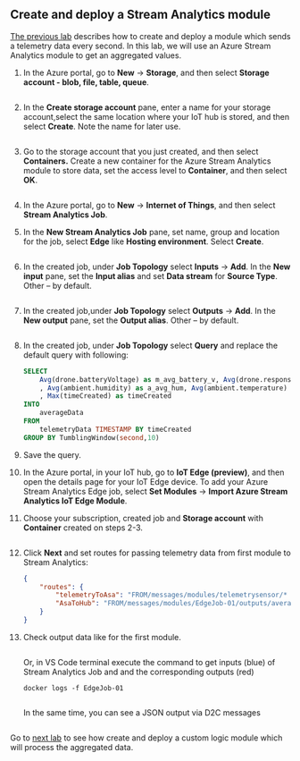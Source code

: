 ## Create and deploy a Stream Analytics module



[The previous lab](/Lab%204%20-%20Create%20and%20deploy%20a%20module%20which%20will%20generate%20telemetry%20data) describes how to create and deploy a module which sends a telemetry data every second. In this lab, we will use an Azure Stream Analytics module to get an aggregated values. 

1. In the Azure portal, go to **New** -> **Storage**, and then select **Storage account - blob, file, table, queue**.

   <img src="../img/lab_5_0.png" alt="">


2. In the **Create storage account** pane, enter a name for your storage account,select the same location where your IoT hub is stored, and then select **Create**. Note the name for later use.

   <img src="../img/lab_5_1.png" alt="">


3. Go to the storage account that you just created, and then select **Containers.** Create a new container for the Azure Stream Analytics module to store data, set the access level to **Container**, and then select **OK**.

   <img src="../img/lab_5_2.png" alt="">


4. In the Azure portal, go to **New** -> **Internet of Things**, and then select **Stream Analytics Job**.

5. In the **New Stream Analytics Job** pane, set name, group and location for the job, select **Edge** like **Hosting environment**. Select **Create**.

   <img src="../img/lab_5_3.png" alt="">


6. In the created job, under **Job Topology** select **Inputs** -> **Add**. In the **New input** pane, set the **Input alias** and set **Data stream** for **Source Type**. Other – by default.

   <img src="../img/lab_5_4.png" alt="">


7. In the created job,under **Job Topology** select **Outputs** -> **Add**. In the **New output** pane, set the **Output alias**. Other – by default.

   <img src="../img/lab_5_5.png" alt="">


8. In the created job, under **Job Topology** select **Query** and replace the default query with following: 

   ```sql
   SELECT
       Avg(drone.batteryVoltage) as m_avg_battery_v, Avg(drone.responseTime) as m_avg_resp_time
       , Avg(ambient.humidity) as a_avg_hum, Avg(ambient.temperature) as a_avg_temp
       , Max(timeCreated) as timeCreated
   INTO
       averageData
   FROM
       telemetryData TIMESTAMP BY timeCreated 
   GROUP BY TumblingWindow(second,10)
   ```


9. Save the query.

10. In the Azure portal, in your IoT hub, go to **IoT Edge (preview)**, and then open the details page for your IoT Edge device. To add your Azure Stream Analytics Edge job, select **Set Modules** -> **Import Azure Stream Analytics IoT Edge Module**.

11. Choose your subscription, created job and **Storage account** with **Container** created on steps 2-3.

    <img src="../img/lab_5_6.png" alt="">


12. Click **Next** and set routes for passing telemetry data from first module to Stream Analytics:

    ```json
    {
    	"routes": {
    		"telemetryToAsa": "FROM/messages/modules/telemetrysensor/* INTO BrokeredEndpoint(\"/modules/EdgeJob-01/inputs/telemetryData\")",
      		"AsaToHub": "FROM/messages/modules/EdgeJob-01/outputs/averageData INTO $upstream" 
      	}
    }
    ```


13. Check output data like for the first module.

    <img src="../img/lab_5_7.png" alt="">


 	Or, in VS Code terminal execute the command to get inputs (blue) of Stream Analytics Job and and the corresponding outputs (red)


	`docker logs -f EdgeJob-01`

 	<img src="../img/lab_5_8.png" alt="">



 	In the same time, you can see a JSON output via D2C messages

 	<img src="../img/lab_5_9.png" alt="">



Go to [next lab](/Lab%206%20-%20Create%20and%20deploy%20a%20data%20filter%20module) to see how create and deploy a custom logic module which will process the aggregated data. 